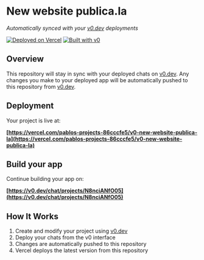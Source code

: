 # New website publica.la

*Automatically synced with your [v0.dev](https://v0.dev) deployments*

[![Deployed on Vercel](https://img.shields.io/badge/Deployed%20on-Vercel-black?style=for-the-badge&logo=vercel)](https://vercel.com/pablos-projects-86cccfe5/v0-new-website-publica-la)
[![Built with v0](https://img.shields.io/badge/Built%20with-v0.dev-black?style=for-the-badge)](https://v0.dev/chat/projects/N8nciANfO05)

## Overview

This repository will stay in sync with your deployed chats on [v0.dev](https://v0.dev).
Any changes you make to your deployed app will be automatically pushed to this repository from [v0.dev](https://v0.dev).

## Deployment

Your project is live at:

**[https://vercel.com/pablos-projects-86cccfe5/v0-new-website-publica-la](https://vercel.com/pablos-projects-86cccfe5/v0-new-website-publica-la)**

## Build your app

Continue building your app on:

**[https://v0.dev/chat/projects/N8nciANfO05](https://v0.dev/chat/projects/N8nciANfO05)**

## How It Works

1. Create and modify your project using [v0.dev](https://v0.dev)
2. Deploy your chats from the v0 interface
3. Changes are automatically pushed to this repository
4. Vercel deploys the latest version from this repository

